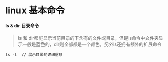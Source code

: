 # linux 基本命令

#### ls & dir  目录命令

> ls 和 dir都能显示当前目录的下含有的文件或目录，但是ls命令中文件夹显示一般是蓝色的，dir则全部都是一个颜色，另外ls还拥有额外的扩展命令

```
ls -l  // 展示目录的详细信息




```